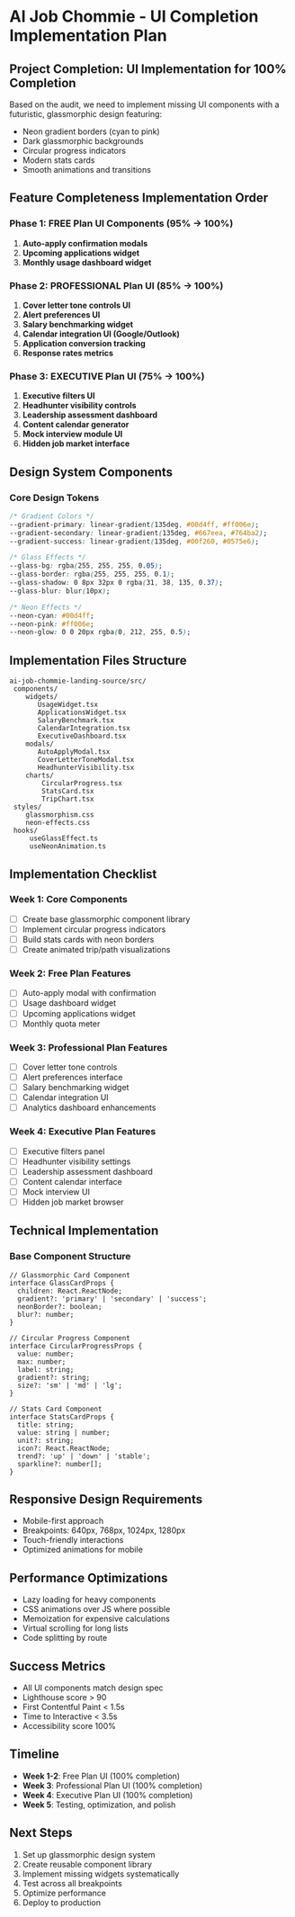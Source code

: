 # AI Job Chommie - UI Completion Implementation Plan

##  Project Completion: UI Implementation for 100% Completion

Based on the audit, we need to implement missing UI components with a futuristic, glassmorphic design featuring:
- Neon gradient borders (cyan to pink)
- Dark glassmorphic backgrounds
- Circular progress indicators
- Modern stats cards
- Smooth animations and transitions

##  Feature Completeness Implementation Order

### Phase 1: FREE Plan UI Components (95% → 100%)
1. **Auto-apply confirmation modals** 
2. **Upcoming applications widget**
3. **Monthly usage dashboard widget**

### Phase 2: PROFESSIONAL Plan UI (85% → 100%)
1. **Cover letter tone controls UI**
2. **Alert preferences UI**
3. **Salary benchmarking widget**
4. **Calendar integration UI (Google/Outlook)**
5. **Application conversion tracking**
6. **Response rates metrics**

### Phase 3: EXECUTIVE Plan UI (75% → 100%)
1. **Executive filters UI**
2. **Headhunter visibility controls**
3. **Leadership assessment dashboard**
4. **Content calendar generator**
5. **Mock interview module UI**
6. **Hidden job market interface**

##  Design System Components

### Core Design Tokens
```css
/* Gradient Colors */
--gradient-primary: linear-gradient(135deg, #00d4ff, #ff006e);
--gradient-secondary: linear-gradient(135deg, #667eea, #764ba2);
--gradient-success: linear-gradient(135deg, #00f260, #0575e6);

/* Glass Effects */
--glass-bg: rgba(255, 255, 255, 0.05);
--glass-border: rgba(255, 255, 255, 0.1);
--glass-shadow: 0 8px 32px 0 rgba(31, 38, 135, 0.37);
--glass-blur: blur(10px);

/* Neon Effects */
--neon-cyan: #00d4ff;
--neon-pink: #ff006e;
--neon-glow: 0 0 20px rgba(0, 212, 255, 0.5);
```

##  Implementation Files Structure

```
ai-job-chommie-landing-source/src/
 components/
    widgets/
       UsageWidget.tsx
       ApplicationsWidget.tsx
       SalaryBenchmark.tsx
       CalendarIntegration.tsx
       ExecutiveDashboard.tsx
    modals/
       AutoApplyModal.tsx
       CoverLetterToneModal.tsx
       HeadhunterVisibility.tsx
    charts/
        CircularProgress.tsx
        StatsCard.tsx
        TripChart.tsx
 styles/
    glassmorphism.css
    neon-effects.css
 hooks/
     useGlassEffect.ts
     useNeonAnimation.ts
```

##  Implementation Checklist

### Week 1: Core Components
- [ ] Create base glassmorphic component library
- [ ] Implement circular progress indicators
- [ ] Build stats cards with neon borders
- [ ] Create animated trip/path visualizations

### Week 2: Free Plan Features
- [ ] Auto-apply modal with confirmation
- [ ] Usage dashboard widget
- [ ] Upcoming applications widget
- [ ] Monthly quota meter

### Week 3: Professional Plan Features
- [ ] Cover letter tone controls
- [ ] Alert preferences interface
- [ ] Salary benchmarking widget
- [ ] Calendar integration UI
- [ ] Analytics dashboard enhancements

### Week 4: Executive Plan Features
- [ ] Executive filters panel
- [ ] Headhunter visibility settings
- [ ] Leadership assessment dashboard
- [ ] Content calendar interface
- [ ] Mock interview UI
- [ ] Hidden job market browser

##  Technical Implementation

### Base Component Structure
```tsx
// Glassmorphic Card Component
interface GlassCardProps {
  children: React.ReactNode;
  gradient?: 'primary' | 'secondary' | 'success';
  neonBorder?: boolean;
  blur?: number;
}

// Circular Progress Component
interface CircularProgressProps {
  value: number;
  max: number;
  label: string;
  gradient?: string;
  size?: 'sm' | 'md' | 'lg';
}

// Stats Card Component
interface StatsCardProps {
  title: string;
  value: string | number;
  unit?: string;
  icon?: React.ReactNode;
  trend?: 'up' | 'down' | 'stable';
  sparkline?: number[];
}
```

##  Responsive Design Requirements
- Mobile-first approach
- Breakpoints: 640px, 768px, 1024px, 1280px
- Touch-friendly interactions
- Optimized animations for mobile

##  Performance Optimizations
- Lazy loading for heavy components
- CSS animations over JS where possible
- Memoization for expensive calculations
- Virtual scrolling for long lists
- Code splitting by route

##  Success Metrics
- All UI components match design spec
- Lighthouse score > 90
- First Contentful Paint < 1.5s
- Time to Interactive < 3.5s
- Accessibility score 100%

##  Timeline
- **Week 1-2**: Free Plan UI (100% completion)
- **Week 3**: Professional Plan UI (100% completion)
- **Week 4**: Executive Plan UI (100% completion)
- **Week 5**: Testing, optimization, and polish

##  Next Steps
1. Set up glassmorphic design system
2. Create reusable component library
3. Implement missing widgets systematically
4. Test across all breakpoints
5. Optimize performance
6. Deploy to production
